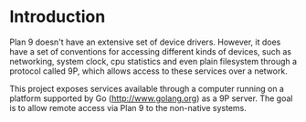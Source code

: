 # Introduction

Plan 9 doesn't have an extensive set of device drivers. However, it does have a set of conventions
for accessing different kinds of devices, such as networking, system clock, cpu statistics and
even plain filesystem through a protocol called 9P, which allows access to these services over
a network.

This project exposes services available through a computer running on a platform supported by
Go (http://www.golang.org) as a 9P server. The goal is to allow remote access via Plan 9 to the
non-native systems.
